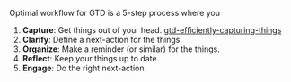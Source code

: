 Optimal workflow for GTD is a 5-step process where you

1. **Capture**: Get things out of your head. [gtd-efficiently-capturing-things](gtd-efficiently-capturing-things.md)
2. **Clarify**: Define a next-action for the things.
3. **Organize**: Make a reminder (or similar) for the things.
4. **Reflect**: Keep your things up to date.
5. **Engage**: Do the right next-action.